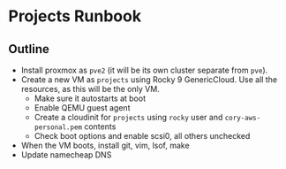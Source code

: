 # Projects Runbook


## Outline

- Install proxmox as `pve2` (it will be its own cluster separate from `pve`).
- Create a new VM as `projects` using Rocky 9 GenericCloud. Use all the resources, as this will be the only VM.
    - Make sure it autostarts at boot
    - Enable QEMU guest agent
    - Create a cloudinit for `projects` using `rocky` user and `cory-aws-personal.pem` contents
    - Check boot options and enable scsi0, all others unchecked
- When the VM boots, install git, vim, lsof, make
- Update namecheap DNS

